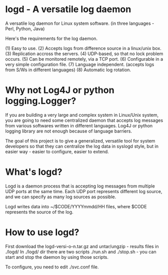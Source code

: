 logd - A versatile log daemon
=============================


A versatile log daemon for Linux system software. (in three languages - Perl, Python, Java)

Here's the requirements for the log daemon.

(1) Easy to use.
(2) Accepts logs from difference source in a linux/unix box.
(3) Replication accross the servers.
(4) UDP-based, so that no lock problem occurs.
(5) Can be monitored remotely, via a TCP port.
(6) Configurable in a very simple configuration file. 
(7) Language independent. (accepts logs from S/Ws in different languages)
(8) Automatic log rotation.

Why not Log4J or python logging.Logger?
=======================================

If you are building a very large and complex system in Linux/Unix system, you are going to 
need some centralized daemon that accepts log messages from various softwares written in
different languages. Log4J or python logging library are not enough because of language
barriers.

The goal of this project is to give a generalized, versatile tool for system developers
so that they can centralize the log data in syslogd style, but in easier way - easier
to configure, easier to extend.

What's logd?
============

Logd is a daemon process that is accepting log messages from multiple UDP ports at the
same time. Each UDP port represents different log source, and we can specify as many 
log sources as possible.

Logd writes data into ~/$CODE/YYYYmmdd/HH files, where $CODE represents the source of
the log.


How to use logd?
================

First download the logd-versi-o-n.tar.gz and untar/ungzip - results files in ./logd/
In ./logd/ dir there are two scripts ./run.sh and ./stop.sh - you can start and stop
the daemon by using those scripts.

To configure, you need to edit ./svc.conf file. 

